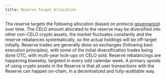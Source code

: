 ```yaml
---
title: Reserve Target Allocation
---
```


The reserve targets the following allocation (based on protocol [governance](https://docs.celo.org/celo-codebase/protocol/governance)) over time.
The CELO amount allocated to the reserve may be diversified into other non-CELO crypto assets, the market fluctuates constantly and the reserve rebalances systematically, so the actual holdings will be off-target initially. Reserve trades are generally done on exchanges (following best execution principles), with some of the initial diversification trades being done OTC, with multi-year lock-ups on CELO sold. Reserve rebalancings are happening biweekly, targeted in every odd calendar week. A primary upside of using crypto assets in the Reserve is that all user transactions with the Reserve can happen on-chain, in a decentralized and fully-auditable way.
